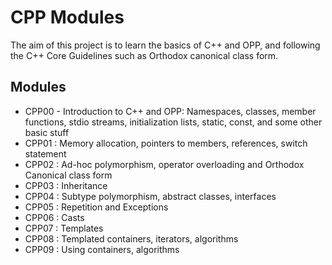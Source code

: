 # CPP Modules

The aim of this project is to learn the basics of C++ and OPP, and following the C++ Core Guidelines such as Orthodox canonical class form.

## Modules
- CPP00 - Introduction to C++ and OPP: Namespaces, classes, member functions, stdio streams, initialization lists, static, const, and some other basic stuff
- CPP01 : Memory allocation, pointers to members, references, switch statement
- CPP02 : Ad-hoc polymorphism, operator overloading and Orthodox Canonical class form
- CPP03 : Inheritance
- CPP04 : Subtype polymorphism, abstract classes, interfaces
- CPP05 : Repetition and Exceptions
- CPP06 : Casts
- CPP07 : Templates
- CPP08 : Templated containers, iterators, algorithms
- CPP09 : Using containers, algorithms
